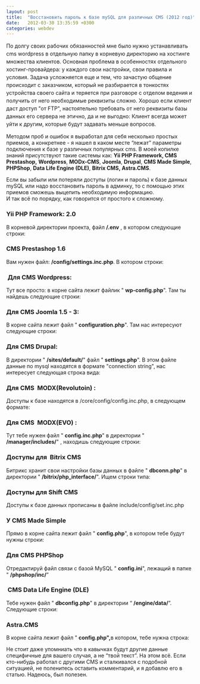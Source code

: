 ```yaml
---
layout: post
title:  "Восстановить пароль к базе mySQL для различных CMS (2012 год)"
date:   2012-03-30 13:35:59 +0300
categories: webdev
---
```

<p><span style="line-height: 1.5em;">По долгу своих рабочих обязанностей мне было нужно устанавливать cms wordpress в отдельную папку в корневую директорию на хостинге множества клиентов. Основная проблема в особенностях отдельного хостинг-провайдера: у каждого свои настройки, свои правила и условия. Задача усложняется еще и тем, что зачастую общение происходит с заказчиком, который не разбирается в тонкостях устройства своего сайта и теряется при разговоре с отделом ведения и получить от него необходимые реквизиты сложно. Хорошо если клиент даст доступ "от FTP", настоятельно требовать от него реквизиты базы данных его сервера не этично, да и не выгодно: Клиент всегда может уйти к другим, которые будут задавать меньше вопросов.</span></p>
<p>Методом проб и ошибок я выработал для себя несколько простых приемов, а конкретнее - я нашел в каком месте “лежат” параметры подключения к базе у различных популярных cms. В моей копилке знаний присутствуют такие системы как: <strong>Yii PHP Framework, CMS Prestashop,</strong> <strong>Wordpress</strong>, <strong>MODx-CMS</strong>, <strong>Joomla</strong>, <strong>Drupal</strong>, <strong>CMS Made Simple</strong>, <strong>PHPShop</strong>, <strong>Data Life Engine (DLE)</strong>, <strong>Bitrix CMS, Astra.CMS</strong>.</p>
<p>Если вы забыли или потеряли доступы (логин и пароль) к базе данных mySQL или надо восстановить пароль в админку, то с помощью этих приемов сможешь выцепить необходимую информацию. <br />И так всё по порядку, как говорится от простого к сложному.</p>
<h3>Yii PHP Framework: 2.0</h3>
<p>В корневой директории проекта, файл <strong>/.env</strong> , в котором следующие строки:</p>
<script type="text/javascript" src="https://gist.github.com/handleman/1d5edec1211e86da234f.js"></script>
<h3>СMS Prestashop 1.6</h3>
<p>Вам нужен файл: <strong>/config/settings.inc.php</strong>. В котором строки:</p>
<script type="text/javascript" src="https://gist.github.com/handleman/61c10d6c66f18935cb99.js"></script>
<h3> Для CMS Wordpress:</h3>
<p class="tip-wrap">Тут все просто: в корне сайта лежит файлик " <strong>wp-config.php</strong>". Там ты найдешь следующие строки:</p>
<script type="text/javascript" src="https://gist.github.com/handleman/7704066.js"></script>
<h3>Для CMS Joomla 1.5 - 3:</h3>
<p class="tip-wrap">В корне сайта лежит файл " <strong>configuration.php</strong>". Там нас интересуют следующие строки:</p>
<script type="text/javascript" src="https://gist.github.com/handleman/7704088.js"></script>
<h3>Для CMS Drupal:</h3>
<p class="tip-wrap">В директории " <strong>/sites/default/</strong>" файл " <strong>settings.php</strong>". В этом файле данные по mysql находятся в формате "connection string", нас интересует следующая строка вида:</p>
<script type="text/javascript" src="https://gist.github.com/handleman/7704111.js"></script>
<h3>Для CMS  MODX(Revolutoin) :</h3>
<p class="tip-wrap">Доступы к базе находятся в /core/config/config.inc.php, в следующем формате:</p>
<script type="text/javascript" src="https://gist.github.com/handleman/9034780.js"></script>
<h3>Для CMS  MODX(EVO) :</h3>
<p class="tip-wrap">Тут тебе нужен файл " <strong>config.inc.php</strong>" в директории " <strong>/manager/includes/</strong>" , находишь следующие строки:</p>
<script type="text/javascript" src="https://gist.github.com/handleman/7704146.js"></script>
<h3>Доступы для  Bitrix CMS</h3>
<p class="tip-wrap">Битрикс хранит свои настройки базы данных в файле " <strong>dbconn.php</strong>" в директории " <strong>/bitrix/php_interface/</strong>". Ищем строки типа:</p>
<script type="text/javascript" src="https://gist.github.com/handleman/7704166.js"></script>
<h3>Доступы для Shift CMS</h3>
<p class="tip-wrap">Доступы к базе данных прописаны в файле include/config/set.inc.php</p>
<script type="text/javascript" src="https://gist.github.com/handleman/9034520.js"></script>
<h3>У CMS Made Simple</h3>
<p class="tip-wrap">Прямо в корне сайта лежит файл " <strong>config.php</strong>", в котором тебе будут нужны строки:</p>
<script type="text/javascript" src="https://gist.github.com/handleman/7704178.js"></script>
<h3>Для CMS PHPShop</h3>
<p class="tip-wrap">Отредактируй файл связи с базой MySQL " <strong>config.ini</strong>", лежащий в папке " <strong>/phpshop/inc/</strong>”</p>
<script type="text/javascript" src="https://gist.github.com/handleman/7704188.js"></script>
<h3> CMS Data Life Engine (DLE)</h3>
<p class="tip-wrap">Тебе нужен файл " <strong>dbconfig.php</strong>" в директории “ <strong>/engine/data/</strong>”. <br />Следующие строки:</p>
<script type="text/javascript" src="https://gist.github.com/handleman/7704197.js"></script>
<h3>Astra.CMS</h3>
<p>В корне сайта лежит файл " <strong>config.php",</strong>в котором, тебе нужна строка:</p>
<script type="text/javascript" src="https://gist.github.com/handleman/7704213.js"></script>
<p>Не стоит даже упомниать что в кавычках будут другие данные специфичные для вашего случая, а не “твой текст”. На этом всё. Если кто-нибудь работал с другими CMS и сталкивался с подобной ситуацией, не поленитесь оставить комментарий, и я добавлю его в статью. Надеюсь, был полезен.  </p>

